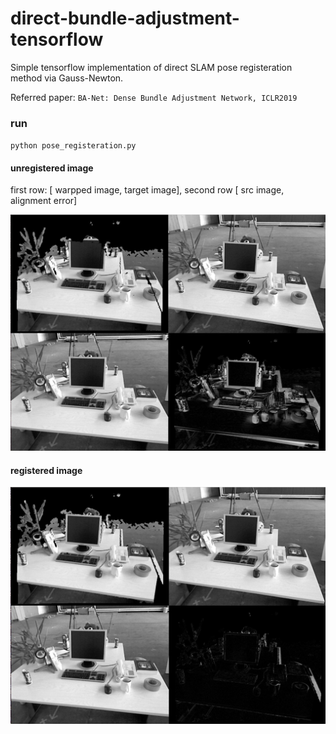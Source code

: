 # direct-bundle-adjustment-tensorflow

Simple tensorflow implementation of direct SLAM pose registeration method via Gauss-Newton.

Referred paper: `BA-Net: Dense Bundle Adjustment Network, ICLR2019`

### run 
`python pose_registeration.py`

#### unregistered image 
first row: [ warpped image, target image],   second row [ src image, alignment error]

<img src="unregister.jpg" alt="drawing" width="600"/>

#### registered image 


<img src="register.jpg" alt="drawing" width="600"/>
